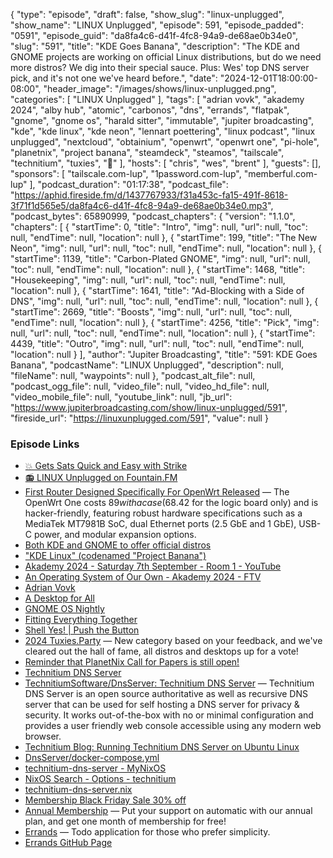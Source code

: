 {
  "type": "episode",
  "draft": false,
  "show_slug": "linux-unplugged",
  "show_name": "LINUX Unplugged",
  "episode": 591,
  "episode_padded": "0591",
  "episode_guid": "da8fa4c6-d41f-4fc8-94a9-de68ae0b34e0",
  "slug": "591",
  "title": "KDE Goes Banana",
  "description": "The KDE and GNOME projects are working on official Linux distributions, but do we need more distros? We dig into their special sauce. Plus: Wes' top DNS server pick, and it's not one we've heard before.",
  "date": "2024-12-01T18:00:00-08:00",
  "header_image": "/images/shows/linux-unplugged.png",
  "categories": [
    "LINUX Unplugged"
  ],
  "tags": [
    "adrian vovk",
    "akademy 2024",
    "alby hub",
    "atomic",
    "carbonos",
    "dns",
    "errands",
    "flatpak",
    "gnome",
    "gnome os",
    "harald sitter",
    "immutable",
    "jupiter broadcasting",
    "kde",
    "kde linux",
    "kde neon",
    "lennart poettering",
    "linux podcast",
    "linux unplugged",
    "nextcloud",
    "obtainium",
    "openwrt",
    "openwrt one",
    "pi-hole",
    "planetnix",
    "project banana",
    "steamdeck",
    "steamos",
    "tailscale",
    "technitium",
    "tuxies",
    "🍌"
  ],
  "hosts": [
    "chris",
    "wes",
    "brent"
  ],
  "guests": [],
  "sponsors": [
    "tailscale.com-lup",
    "1password.com-lup",
    "memberful.com-lup"
  ],
  "podcast_duration": "01:17:38",
  "podcast_file": "https://aphid.fireside.fm/d/1437767933/f31a453c-fa15-491f-8618-3f71f1d565e5/da8fa4c6-d41f-4fc8-94a9-de68ae0b34e0.mp3",
  "podcast_bytes": 65890999,
  "podcast_chapters": {
    "version": "1.1.0",
    "chapters": [
      {
        "startTime": 0,
        "title": "Intro",
        "img": null,
        "url": null,
        "toc": null,
        "endTime": null,
        "location": null
      },
      {
        "startTime": 199,
        "title": "The New Neon",
        "img": null,
        "url": null,
        "toc": null,
        "endTime": null,
        "location": null
      },
      {
        "startTime": 1139,
        "title": "Carbon-Plated GNOME",
        "img": null,
        "url": null,
        "toc": null,
        "endTime": null,
        "location": null
      },
      {
        "startTime": 1468,
        "title": "Housekeeping",
        "img": null,
        "url": null,
        "toc": null,
        "endTime": null,
        "location": null
      },
      {
        "startTime": 1641,
        "title": "Ad-Blocking with a Side of DNS",
        "img": null,
        "url": null,
        "toc": null,
        "endTime": null,
        "location": null
      },
      {
        "startTime": 2669,
        "title": "Boosts",
        "img": null,
        "url": null,
        "toc": null,
        "endTime": null,
        "location": null
      },
      {
        "startTime": 4256,
        "title": "Pick",
        "img": null,
        "url": null,
        "toc": null,
        "endTime": null,
        "location": null
      },
      {
        "startTime": 4439,
        "title": "Outro",
        "img": null,
        "url": null,
        "toc": null,
        "endTime": null,
        "location": null
      }
    ],
    "author": "Jupiter Broadcasting",
    "title": "591: KDE Goes Banana",
    "podcastName": "LINUX Unplugged",
    "description": null,
    "fileName": null,
    "waypoints": null
  },
  "podcast_alt_file": null,
  "podcast_ogg_file": null,
  "video_file": null,
  "video_hd_file": null,
  "video_mobile_file": null,
  "youtube_link": null,
  "jb_url": "https://www.jupiterbroadcasting.com/show/linux-unplugged/591",
  "fireside_url": "https://linuxunplugged.com/591",
  "value": null
}


### Episode Links

* [💥 Gets Sats Quick and Easy with Strike](https://strike.me/ "💥 Gets Sats Quick and Easy with Strike")
* [📻 LINUX Unplugged on Fountain.FM](https://www.fountain.fm/show/dWiuBeqpDSM86AwXRXov "📻 LINUX Unplugged  on Fountain.FM")
* [First Router Designed Specifically For OpenWrt Released](https://sfconservancy.org/news/2024/nov/29/openwrt-one-wireless-router-now-ships-black-friday/ "First Router Designed Specifically For OpenWrt Released") — The OpenWrt One costs $89 with a case ($68.42 for the logic board only) and is hacker-friendly, featuring robust hardware specifications such as a MediaTek MT7981B SoC, dual Ethernet ports (2.5 GbE and 1 GbE), USB-C power, and modular expansion options.
* [Both KDE and GNOME to offer official distros](https://www.theregister.com/2024/11/29/kde_and_gnome_distros/ "Both KDE and GNOME to offer official distros")
* ["KDE Linux" (codenamed "Project Banana")](https://community.kde.org/KDE_Linux "&quot;KDE Linux&quot; \(codenamed &quot;Project Banana&quot;\)")
* [Akademy 2024 - Saturday 7th September - Room 1 - YouTube](https://www.youtube.com/live/gTxRaBEUe-I?t=25936s "Akademy 2024 - Saturday 7th September - Room 1 - YouTube")
* [An Operating System of Our Own - Akademy 2024 - FTV](https://fediverse.tv/w/c2ZBQfg6euYL76wKPBYnZC "An Operating System of Our Own - Akademy 2024 - FTV")
* [Adrian Vovk](https://adrianvovk.me/ "Adrian Vovk")
* [A Desktop for All](https://blogs.gnome.org/adrianvovk/2024/10/25/a-desktop-for-all/ "A Desktop for All")
* [GNOME OS Nightly](https://os.gnome.org/ "GNOME OS Nightly")
* [Fitting Everything Together](https://0pointer.net/blog/fitting-everything-together.html "Fitting Everything Together")
* [Shell Yes! | Push the Button](https://blogs.gnome.org/mccann/2010/08/01/shell-yes/ "Shell Yes! | Push the Button")
* [2024 Tuxies.Party](https://tuxies.party "2024 Tuxies.Party") — New category based on your feedback, and we've cleared out the hall of fame, all distros and desktops up for a vote!
* [Reminder that PlanetNix Call for Papers is still open!](https://sessionize.com/planet-nix-2025/ "Reminder that PlanetNix Call for Papers is still open!")
* [Technitium DNS Server](https://technitium.com/dns/ "Technitium DNS Server")
* [TechnitiumSoftware/DnsServer: Technitium DNS Server](https://github.com/TechnitiumSoftware/DnsServer "TechnitiumSoftware/DnsServer: Technitium DNS Server") — Technitium DNS Server is an open source authoritative as well as recursive DNS server that can be used for self hosting a DNS server for privacy & security. It works out-of-the-box with no or minimal configuration and provides a user friendly web console accessible using any modern web browser.
* [Technitium Blog: Running Technitium DNS Server on Ubuntu Linux](https://blog.technitium.com/2017/11/running-dns-server-on-ubuntu-linux.html "Technitium Blog: Running Technitium DNS Server on Ubuntu Linux")
* [DnsServer/docker-compose.yml](https://github.com/TechnitiumSoftware/DnsServer/blob/master/docker-compose.yml "DnsServer/docker-compose.yml")
* [technitium-dns-server - MyNixOS](https://mynixos.com/nixpkgs/package/technitium-dns-server "technitium-dns-server - MyNixOS")
* [NixOS Search - Options - technitium](https://search.nixos.org/options?channel=unstable&query=technitium "NixOS Search - Options - technitium")
* [technitium-dns-server.nix](https://github.com/NixOS/nixpkgs/blob/7eee17a8a5868ecf596bbb8c8beb527253ea8f4d/nixos/modules/services/networking/technitium-dns-server.nix "technitium-dns-server.nix")
* [Membership Black Friday Sale 30% off](https://jupitersignal.memberful.com/checkout?plan=52946&coupon=blackfriday "Membership Black Friday Sale 30% off")
* [Annual Membership](https://jupitersignal.memberful.com/checkout?plan=117630 "Annual Membership") — Put your support on automatic with our annual plan, and get one month of membership for free!
* [Errands](https://flathub.org/apps/io.github.mrvladus.List "Errands") — Todo application for those who prefer simplicity.
* [Errands GitHub Page](https://github.com/mrvladus/Errands "Errands GitHub Page")
